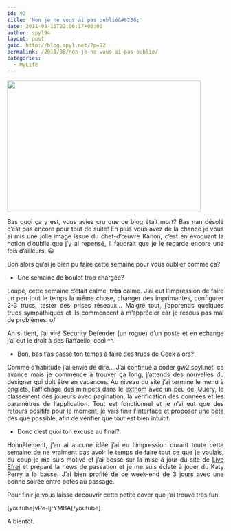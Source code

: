 ```yaml
---
id: 92
title: 'Non je ne vous ai pas oublié&#8230;'
date: 2011-08-15T22:06:17+00:00
author: spyl94
layout: post
guid: http://blog.spyl.net/?p=92
permalink: /2011/08/non-je-ne-vous-ai-pas-oublie/
categories:
  - MyLife
---
```

<p style="text-align: justify;">
  <a href="http://blog.spyl.net/wp-content/uploads/2011/08/kanon-img-m4a1bca4a3dc7abe7518a05536cce1217.jpg"><img class="aligncenter size-full wp-image-93" title="kanon--img-m4a1bca4a3dc7abe7518a05536cce1217" src="http://blog.spyl.net/wp-content/uploads/2011/08/kanon-img-m4a1bca4a3dc7abe7518a05536cce1217.jpg" alt="" width="450" height="306" srcset="http://blog.spyl.net/wp-content/uploads/2011/08/kanon-img-m4a1bca4a3dc7abe7518a05536cce1217-300x204.jpg 300w, http://blog.spyl.net/wp-content/uploads/2011/08/kanon-img-m4a1bca4a3dc7abe7518a05536cce1217.jpg 450w" sizes="(max-width: 450px) 100vw, 450px" /></a>
</p>

<p style="text-align: justify;">
  Bas quoi ça y est, vous aviez cru que ce blog était mort? Bas nan désolé c&rsquo;est pas encore pour tout de suite! En plus vous avez de la chance je vous ai mis une jolie image issue du chef-d’œuvre Kanon, c&rsquo;est en évoquant la notion d&rsquo;oublie que j&rsquo;y ai repensé, il faudrait que je le regarde encore une fois d&rsquo;ailleurs. 😀
</p>

<p style="text-align: justify;">
  Bon alors qu&rsquo;ai je bien pu faire cette semaine pour vous oublier comme ça?
</p>

<ul style="text-align: justify;">
  <li>
    Une semaine de boulot trop chargée?
  </li>
</ul>

<p style="text-align: justify;">
  Loupé, cette semaine c&rsquo;était calme, <strong>très</strong> calme. J&rsquo;ai eut l&rsquo;impression de faire un peu tout le temps la même chose, changer des imprimantes, configurer 2-3 trucs, tester des prises réseaux&#8230; Malgré tout, j&rsquo;apprends quelques trucs sympathiques et ils commencent à m&rsquo;apprécier car je résous pas mal de problèmes. o/
</p>

<p style="text-align: justify;">
  Ah si tient, j&rsquo;ai viré Security Defender (un rogue) d&rsquo;un poste et en echange j&rsquo;ai eut le droit à des Raffaello, cool ^^.
</p>

<ul style="text-align: justify;">
  <li>
    Bon, bas t&rsquo;as passé ton temps à faire des trucs de Geek alors?
  </li>
</ul>

<p style="text-align: justify;">
  Comme d&rsquo;habitude j&rsquo;ai envie de dire&#8230; J&rsquo;ai continué à coder gw2.spyl.net, ça avance mais je commence à trouver ça long, j&rsquo;attends des nouvelles du designer qui doit être en vacances. Au niveau du site j&rsquo;ai terminé le menu à onglets, l&rsquo;affichage des minipets dans le <a href="http://exthom.spyl.net">exthom</a> avec un peu de jQuery, le classement des joueurs avec pagination, la vérification des données et les paramètres de l&rsquo;application. Tout est fonctionnel et je n&rsquo;ai eut que des retours positifs pour le moment, je vais finir l&rsquo;interface et proposer une bêta dès que possible, afin de vérifier que tout est bien intuitif.
</p>

<ul style="text-align: justify;">
  <li>
    Donc c&rsquo;est quoi ton excuse au final?
  </li>
</ul>

<p style="text-align: justify;">
  Honnêtement, j&rsquo;en ai aucune idée j&rsquo;ai eu l&rsquo;impression durant toute cette semaine de ne vraiment pas avoir le temps de faire tout ce que je voulais, du coup je me suis motivé et j&rsquo;ai bossé sur la mise à jour du site de <a href="http://live.assos.efrei.fr">Live Efrei</a> et préparé la news de passation et je me suis éclaté à jouer du Katy Perry à la basse. J&rsquo;ai bien profité de ce week-end de 3 jours avec une bonne soirée entre potes au passage.
</p>

<p style="text-align: justify;">
  Pour finir je vous laisse découvrir cette petite cover que j&rsquo;ai trouvé très fun.
</p>

<p style="text-align: justify;">
  [youtube]vPe-ljrYMBA[/youtube]
</p>

<p style="text-align: justify;">
  A bientôt.
</p>